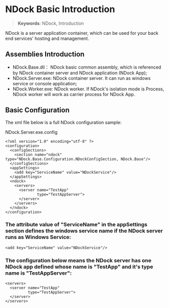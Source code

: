 # NDock Basic Introduction

> __Keywords__: NDock, Introduction

NDock is a server application container, which can be used for your back end services' hosting and management.


## Assemblies Introduction

* NDock.Base.dll： 		NDock basic common assembly, which is referenced by NDock container server and NDock application (NDock App);
* NDock.Server.exe: 	NDock container server. It can run as windows service or console application;
* NDock.Worker.exe:		NDock worker. If NDock's isolation mode is Process, NDock worker will work as carrier process for NDock App.


## Basic Configuration

The xml file below is a full NDock configuration sample:

NDock.Server.exe.config	
	
	<?xml version="1.0" encoding="utf-8" ?>
	<configuration>
	  <configSections>
		<section name="ndock" type="NDock.Base.Configuration.NDockConfigSection, NDock.Base"/>
	  </configSections>
	  <appSettings>
		<add key="ServiceName" value="NDockService"/>
	  </appSettings>
	  <ndock>
		<servers>
		  <server name="TestApp"
				  type="TestAppServer">
		  </server>
		</servers>
	  </ndock>
	</configuration>
	

### The attribute value of "ServiceName" in the appSettings section defines the windows service name if the NDock server runs as Windows Service:

	<add key="ServiceName" value="NDockService"/>

	
### The configuration below means the NDock server has one NDock app defined whose name is "TestApp" and it's type name is "TestAppServer":

	<servers>
	  <server name="TestApp"
			  type="TestAppServer">
	  </server>
	</servers>
	